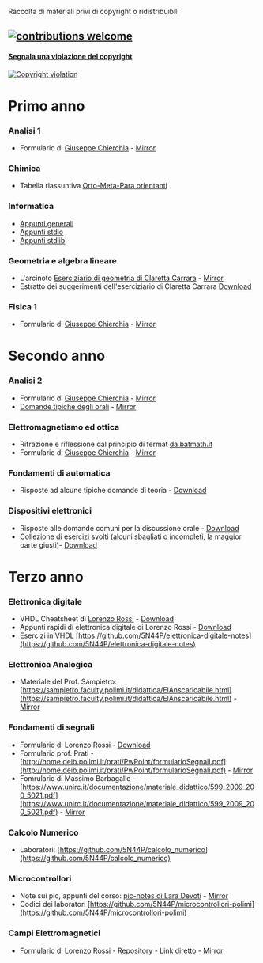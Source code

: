Raccolta di materiali privi di copyright o ridistribuibili

## [![contributions welcome](https://img.shields.io/badge/contributions-welcome-brightgreen.svg?style=flat)](https://github.com/5N44P/triennale-elettronica-polimi)

#### [Segnala una violazione del copyright](https://github.com/5N44P/triennale-elettronica-polimi/issues/new?assignees=&labels=Copyright&template=report-violazione-di-copyright.md)

[![Copyright violation](https://img.shields.io/badge/copyright-violation-red?style=flat)](https://github.com/5N44P/triennale-elettronica-polimi/issues/new?assignees=&labels=Copyright&template=report-violazione-di-copyright.md)

# Primo anno

### Analisi 1
- Formulario di [Giuseppe Chierchia](https://docs.google.com/viewer?a=v&pid=explorer&chrome=true&srcid=0B4W4yLtAkKPZYjc3ZDdmN2MtMTk0OC00ZTkyLTk1ZDgtOGFhZDg3N2JjYTM5&hl=it) - <a href="1/AM1/formularioAM1chierchia.pdf" download> Mirror </a>

### Chimica
- Tabella riassuntiva  <a href="1/Chimica/OMPBenzene.pdf" download> Orto-Meta-Para orientanti </a>

### Informatica
- <a href="1/Informatica/noteVelociFDInformatica.pdf" download>Appunti generali</a>
- <a href="1/Informatica/stdio.pdf" download> Appunti stdio </a>
- <a href="1/Informatica/stdlib.pdf" download> Appunti stdlib </a>

### Geometria e algebra lineare
- L'arcinoto [Eserciziario di geometria di Claretta Carrara](http://science.unitn.it/~carrara/ESERCIZIARIO) - <a href="1/GAL/carrara.pdf" download> Mirror </a>
- Estratto dei suggerimenti dell'eserciziario di Claretta Carrara <a href="1/GAL/carraraEstratto.pdf" download> Download </a>

### Fisica 1
- Formulario di [Giuseppe Chierchia](https://sites.google.com/view/giuseppechierchia/materiale-tecnico) - <a href="1/Fisica1/FormularioFIS1chierchia.pdf" download> Mirror </a>

# Secondo anno


### Analisi 2
- Formulario di [Giuseppe Chierchia](https://sites.google.com/view/giuseppechierchia/materiale-tecnico) - <a href="2/AM2/formularioAM2chierchia.pdf" download> Mirror </a>
-  [Domande tipiche degli orali](http://www1.mate.polimi.it/~bramanti/corsi/temidesame_analisi2/domande_orali_2019.pdf) - <a href="2/AM2/domande_orali_2019.pdf" download> Mirror </a>

### Elettromagnetismo ed ottica
- Rifrazione e riflessione dal principio di fermat [da batmath.it](http://www.batmath.it/fisica/fondamenti/rifl_rifr/rifl_rifr.htm)
- Formulario di [Giuseppe Chierchia](https://sites.google.com/view/giuseppechierchia/materiale-tecnico) - <a href="2/EEO/formularioEEOchierchia.pdf" download> Mirror </a>

### Fondamenti di automatica
- Risposte ad alcune tipiche domande di teoria - <a href="2/FDA/teoria_automatica.pdf" download> Download </a>


### Dispositivi elettronici
- Risposte alle domande comuni per la discussione orale - <a href="2/DE/DomandeOrale.pdf" download> Download </a>
- Collezione di esercizi svolti (alcuni sbagliati o incompleti, la maggior parte giusti)- <a href="2/DE/HomeworkS.zip" download> Download </a>

# Terzo anno

### Elettronica digitale
- VHDL Cheatsheet di [Lorenzo Rossi](https://github.com/lorossi/appunti-vhdl) - <a href="3/Digitale/vhdl.pdf" download> Download </a>
- Appunti rapidi di elettronica digitale di Lorenzo Rossi  - <a href="3/Digitale/appunti_digitale.pdf" download> Download </a>
- Esercizi in VHDL [https://github.com/5N44P/elettronica-digitale-notes](https://github.com/5N44P/elettronica-digitale-notes)

### Elettronica Analogica
- Materiale del Prof. Sampietro: [https://sampietro.faculty.polimi.it/didattica/ElAnscaricabile.html](https://sampietro.faculty.polimi.it/didattica/ElAnscaricabile.html) - [Mirror](https://github.com/5N44P/triennale-elettronica-polimi/tree/master/3/Analogica)

### Fondamenti di segnali
- Formulario di Lorenzo Rossi - <a href="3/Segnali/20191128_1130_FORMULARIO.pdf" download> Download </a>
- Formulario prof. Prati - [http://home.deib.polimi.it/prati/PwPoint/formularioSegnali.pdf](http://home.deib.polimi.it/prati/PwPoint/formularioSegnali.pdf) - <a href="3/Segnali/formularioProfPrati.pdf" download> Mirror </a>
- Fomrulario di Massimo Barbagallo - [https://www.unirc.it/documentazione/materiale_didattico/599_2009_200_5021.pdf](https://www.unirc.it/documentazione/materiale_didattico/599_2009_200_5021.pdf) - <a href="3/Segnali/formularioBarbagallo.pdf" download> Mirror </a>

### Calcolo Numerico
- Laboratori: [https://github.com/5N44P/calcolo_numerico](https://github.com/5N44P/calcolo_numerico)

### Microcontrollori
- Note sui pic, appunti del corso: [pic-notes di Lara Devoti](https://github.com/Squareroot7/pic-notes) - [Mirror](https://github.com/5N44P/pic-notes)
- Codici dei laboratori [https://github.com/5N44P/microcontrollori-polimi](https://github.com/5N44P/microcontrollori-polimi)

### Campi Elettromagnetici
- Formulario di Lorenzo Rossi - [Repository](https://github.com/lorossi/formulario-campi-elettromagnetici) - <a href="https://github.com/lorossi/formulario-campi-elettromagnetici/raw/master/formulario_campi.pdf" download> Link diretto </a> - <a href="3/CEM/formulario_campi.pdf" download> Mirror </a>
